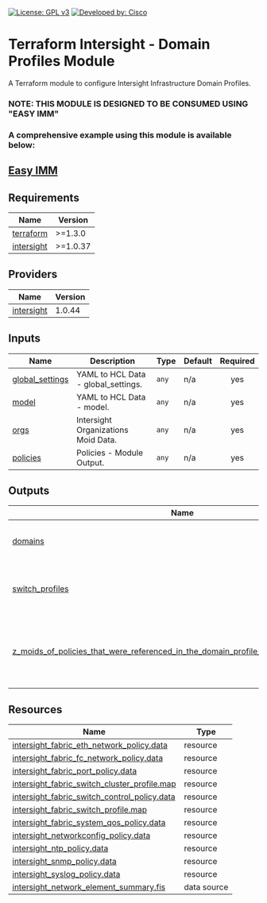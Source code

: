 <!-- BEGIN_TF_DOCS -->
[![License: GPL v3](https://img.shields.io/badge/License-GPLv3-blue.svg)](https://www.gnu.org/licenses/gpl-3.0)
[![Developed by: Cisco](https://img.shields.io/badge/Developed%20by-Cisco-blue)](https://developer.cisco.com)

# Terraform Intersight - Domain Profiles Module

A Terraform module to configure Intersight Infrastructure Domain Profiles.

### NOTE: THIS MODULE IS DESIGNED TO BE CONSUMED USING "EASY IMM"

### A comprehensive example using this module is available below:

## [Easy IMM](https://github.com/terraform-cisco-modules/easy-imm)

## Requirements

| Name | Version |
|------|---------|
| <a name="requirement_terraform"></a> [terraform](#requirement\_terraform) | >=1.3.0 |
| <a name="requirement_intersight"></a> [intersight](#requirement\_intersight) | >=1.0.37 |
## Providers

| Name | Version |
|------|---------|
| <a name="provider_intersight"></a> [intersight](#provider\_intersight) | 1.0.44 |
## Inputs

| Name | Description | Type | Default | Required |
|------|-------------|------|---------|:--------:|
| <a name="input_global_settings"></a> [global\_settings](#input\_global\_settings) | YAML to HCL Data - global\_settings. | `any` | n/a | yes |
| <a name="input_model"></a> [model](#input\_model) | YAML to HCL Data - model. | `any` | n/a | yes |
| <a name="input_orgs"></a> [orgs](#input\_orgs) | Intersight Organizations Moid Data. | `any` | n/a | yes |
| <a name="input_policies"></a> [policies](#input\_policies) | Policies - Module Output. | `any` | n/a | yes |
## Outputs

| Name | Description |
|------|-------------|
| <a name="output_domains"></a> [domains](#output\_domains) | Moid of the Domain Cluster Profiles |
| <a name="output_switch_profiles"></a> [switch\_profiles](#output\_switch\_profiles) | Moid and Policies of the Domain Switch Profiles |
| <a name="output_z_moids_of_policies_that_were_referenced_in_the_domain_profile_but_not_already_created"></a> [z\_moids\_of\_policies\_that\_were\_referenced\_in\_the\_domain\_profile\_but\_not\_already\_created](#output\_z\_moids\_of\_policies\_that\_were\_referenced\_in\_the\_domain\_profile\_but\_not\_already\_created) | moids of Pools that were referenced in server profiles but not defined |
## Resources

| Name | Type |
|------|------|
| [intersight_fabric_eth_network_policy.data](https://registry.terraform.io/providers/CiscoDevNet/intersight/latest/docs/resources/fabric_eth_network_policy) | resource |
| [intersight_fabric_fc_network_policy.data](https://registry.terraform.io/providers/CiscoDevNet/intersight/latest/docs/resources/fabric_fc_network_policy) | resource |
| [intersight_fabric_port_policy.data](https://registry.terraform.io/providers/CiscoDevNet/intersight/latest/docs/resources/fabric_port_policy) | resource |
| [intersight_fabric_switch_cluster_profile.map](https://registry.terraform.io/providers/CiscoDevNet/intersight/latest/docs/resources/fabric_switch_cluster_profile) | resource |
| [intersight_fabric_switch_control_policy.data](https://registry.terraform.io/providers/CiscoDevNet/intersight/latest/docs/resources/fabric_switch_control_policy) | resource |
| [intersight_fabric_switch_profile.map](https://registry.terraform.io/providers/CiscoDevNet/intersight/latest/docs/resources/fabric_switch_profile) | resource |
| [intersight_fabric_system_qos_policy.data](https://registry.terraform.io/providers/CiscoDevNet/intersight/latest/docs/resources/fabric_system_qos_policy) | resource |
| [intersight_networkconfig_policy.data](https://registry.terraform.io/providers/CiscoDevNet/intersight/latest/docs/resources/networkconfig_policy) | resource |
| [intersight_ntp_policy.data](https://registry.terraform.io/providers/CiscoDevNet/intersight/latest/docs/resources/ntp_policy) | resource |
| [intersight_snmp_policy.data](https://registry.terraform.io/providers/CiscoDevNet/intersight/latest/docs/resources/snmp_policy) | resource |
| [intersight_syslog_policy.data](https://registry.terraform.io/providers/CiscoDevNet/intersight/latest/docs/resources/syslog_policy) | resource |
| [intersight_network_element_summary.fis](https://registry.terraform.io/providers/CiscoDevNet/intersight/latest/docs/data-sources/network_element_summary) | data source |
<!-- END_TF_DOCS -->